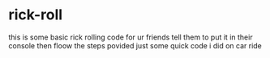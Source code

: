 # rick-roll

this is some basic rick rolling code for ur friends tell them to put it in their console then floow the steps povided
just some quick code i did on  car ride
